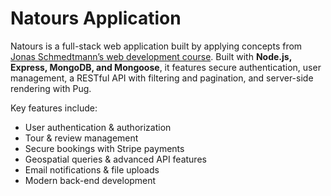 # Natours Application

Natours is a full-stack web application built by applying concepts from [Jonas Schmedtmann’s web development course](https://www.udemy.com/course/nodejs-express-mongodb-bootcamp). Built with **Node.js, Express, MongoDB, and Mongoose**, it features secure authentication, user management, a RESTful API with filtering and pagination, and server-side rendering with Pug. 

Key features include:
* User authentication & authorization
* Tour & review management
* Secure bookings with Stripe payments
* Geospatial queries & advanced API features
* Email notifications & file uploads
* Modern back-end development
